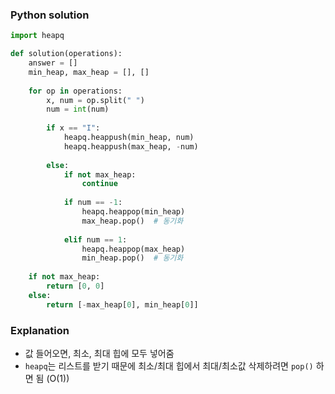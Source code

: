 ### Python solution
```python
import heapq

def solution(operations):
    answer = []
    min_heap, max_heap = [], []
    
    for op in operations:
        x, num = op.split(" ")
        num = int(num)
        
        if x == "I":
            heapq.heappush(min_heap, num)
            heapq.heappush(max_heap, -num)
            
        else:
            if not max_heap:
                continue
                
            if num == -1:
                heapq.heappop(min_heap)
                max_heap.pop()  # 동기화
                
            elif num == 1:
                heapq.heappop(max_heap)
                min_heap.pop()  # 동기화
            
    if not max_heap:
        return [0, 0]
    else:
        return [-max_heap[0], min_heap[0]]
```

### Explanation
- 값 들어오면, 최소, 최대 힙에 모두 넣어줌
- ```heapq```는 리스트를 받기 때문에 최소/최대 힙에서 최대/최소값 삭제하려면 ```pop()``` 하면 됨 (O(1))
